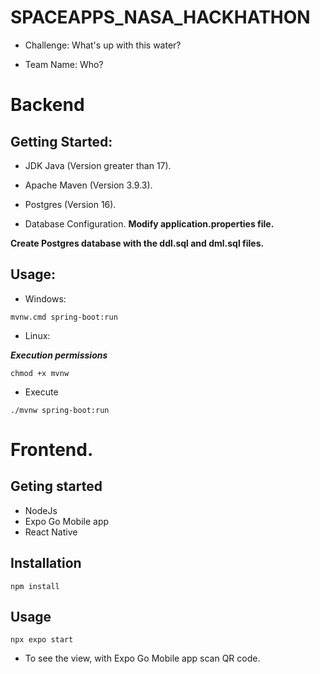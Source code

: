 # SPACEAPPS_NASA_HACKHATHON

* Challenge: What's up with this water?

* Team Name: Who?

# Backend

## Getting Started:

* JDK Java (Version greater than 17). 
* Apache Maven (Version 3.9.3).
* Postgres (Version 16).

* Database Configuration.
**Modify application.properties file.**

**Create Postgres database with the ddl.sql and dml.sql files.**

## Usage:

* Windows:
```
mvnw.cmd spring-boot:run
```

* Linux:

**_Execution permissions_**
```
chmod +x mvnw
```
* Execute
```
./mvnw spring-boot:run
```

# Frontend.

## Geting started

* NodeJs 
* Expo Go Mobile app
* React Native

## Installation

```
npm install 
```
## Usage 
```
npx expo start 
```

* To see the view, with Expo Go Mobile app scan QR code.







